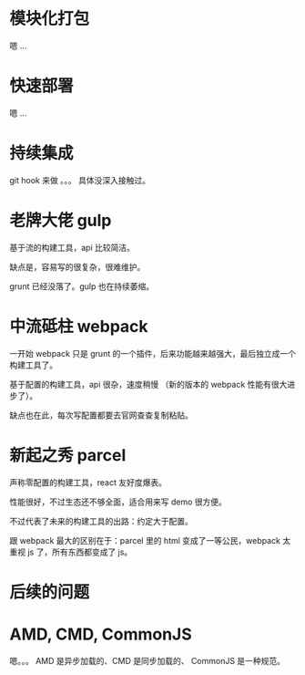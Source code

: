 
# 模块化打包 

嗯 ... 

# 快速部署 

嗯 ... 

# 持续集成

git hook 来做 。。。 具体没深入接触过。


# 老牌大佬 gulp 

基于流的构建工具，api 比较简洁。 

缺点是，容易写的很复杂，很难维护。 

grunt 已经没落了。gulp 也在持续萎缩。 


# 中流砥柱 webpack 

一开始 webpack 只是 grunt 的一个插件，后来功能越来越强大，最后独立成一个构建工具了。 

基于配置的构建工具，api 很杂，速度稍慢 （新的版本的 webpack 性能有很大进步了）。 

缺点也在此，每次写配置都要去官网查查复制粘贴。 


# 新起之秀 parcel  

声称零配置的构建工具，react 友好度爆表。 

性能很好，不过生态还不够全面，适合用来写 demo 很方便。 

不过代表了未来的构建工具的出路：约定大于配置。 

跟 webpack 最大的区别在于：parcel 里的 html 变成了一等公民，webpack 太重视 js 了，所有东西都变成了 js。 



# 后续的问题

# AMD, CMD, CommonJS

嗯。。。 AMD 是异步加载的、CMD 是同步加载的、 CommonJS 是一种规范。 

